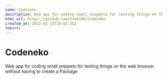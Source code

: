```yaml
---
name: Codeneko
description: Web app for coding small snippets for testing things on the web browser without having to create a Package
html_url: https://github.com/Eneko96/Codeneko
created_at: 2022-03-15T19:02:35Z
topics: 
---
```

# Codeneko

Web app for coding small snippets for testing things on the web browser without having to create a Package
